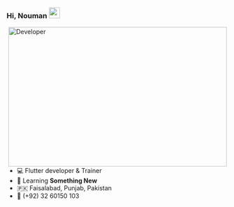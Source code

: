 

### Hi, Nouman <img src="https://media.giphy.com/media/hvRJCLFzcasrR4ia7z/giphy.gif" width="25">
<img align="right" alt="Developer" src="https://media0.giphy.com/media/u2pmTWUi0MXjyrMaVj/giphy.gif?cid=ecf05e47bp3n5aml29td8w3glpic16afysccx6v0wjjyxqgh&rid=giphy.gif&ct=g" width="500" height="320" />

- 💻 Flutter developer & Trainer
- 🌱 Learning **Something New**
- 🇵🇰 Faisalabad, Punjab, Pakistan
- 📱 (+92) 32 60150 103
<br><br>
<br><br>
<br><br>
<br><br>


